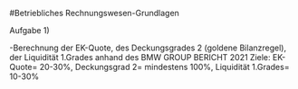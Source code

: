 #Betriebliches Rechnungswesen-Grundlagen

Aufgabe 1)

-Berechnung der EK-Quote, des Deckungsgrades 2 (goldene Bilanzregel), der Liquidität 1.Grades
anhand des BMW GROUP BERICHT 2021
Ziele: EK-Quote= 20-30%, Deckungsgrad 2= mindestens 100%, Liquidität 1.Grades= 10-30%

